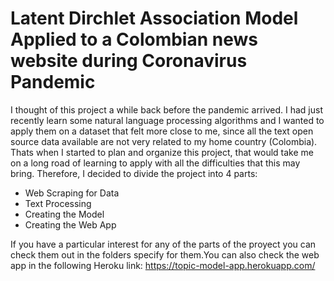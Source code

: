 # Latent Dirchlet Association Model Applied to a Colombian news website during Coronavirus Pandemic

I thought of this project a while back before the pandemic arrived. I had just recently learn some natural language processing algorithms and 
I wanted to apply them on a dataset that felt more close to me, since all the text open source data available are not very related to my home country (Colombia). Thats when I 
started to plan and organize this project, that would take me on a long road of learning to apply with all the difficulties that this may bring. Therefore, I decided to divide
the project into 4 parts:

- Web Scraping for Data
- Text Processing 
- Creating the Model
-  Creating the Web App 

If you have a particular interest for any of the parts of the proyect you can check them out in the folders specify for them.You can also check the web app in the following 
Heroku link: https://topic-model-app.herokuapp.com/
